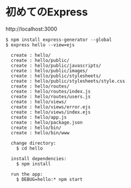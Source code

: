 # 初めてのExpress
http://localhost:3000

    $ npm install express-generator --global
    $ express hello --view=ejs

      create : hello/
      create : hello/public/
      create : hello/public/javascripts/
      create : hello/public/images/
      create : hello/public/stylesheets/
      create : hello/public/stylesheets/style.css
      create : hello/routes/
      create : hello/routes/index.js
      create : hello/routes/users.js
      create : hello/views/
      create : hello/views/error.ejs
      create : hello/views/index.ejs
      create : hello/app.js
      create : hello/package.json
      create : hello/bin/
      create : hello/bin/www

      change directory:
        $ cd hello

      install dependencies:
        $ npm install

      run the app:
        $ DEBUG=hello:* npm start

